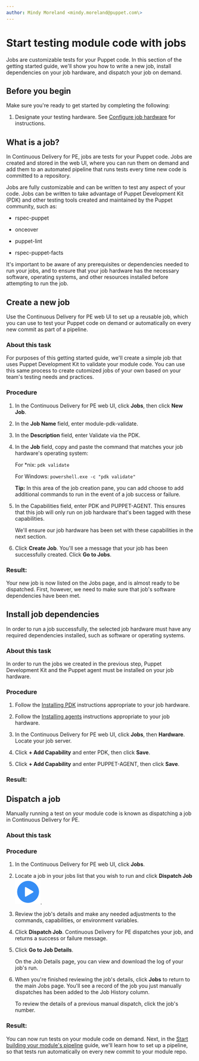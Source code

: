 ```yaml
---
author: Mindy Moreland <mindy.moreland@puppet.com\>
---
```


# Start testing module code with jobs

Jobs are customizable tests for your Puppet code. In this section of the getting started guide, we'll show you how to write a new job, install dependencies on your job hardware, and dispatch your job on demand.

## Before you begin

Make sure you're ready to get started by completing the following:

1.  Designate your testing hardware. See [Configure job hardware](configure_job_hardware.md#) for instructions.


## What is a job?

In Continuous Delivery for PE, jobs are tests for your Puppet code. Jobs are created and stored in the web UI, where you can run them on demand and add them to an automated pipeline that runs tests every time new code is committed to a repository.

Jobs are fully customizable and can be written to test any aspect of your code. Jobs can be written to take advantage of Puppet Development Kit \(PDK\) and other testing tools created and maintained by the Puppet community, such as:

-   rspec-puppet

-   onceover

-   puppet-lint

-   rspec-puppet-facts


It's important to be aware of any prerequisites or dependencies needed to run your jobs, and to ensure that your job hardware has the necessary software, operating systems, and other resources installed before attempting to run the job.

## Create a new job

Use the Continuous Delivery for PE web UI to set up a reusable job, which you can use to test your Puppet code on demand or automatically on every new commit as part of a pipeline.

### About this task

For purposes of this getting started guide, we'll create a simple job that uses Puppet Development Kit to validate your module code. You can use this same process to create cutomized jobs of your own based on your team's testing needs and practices.

### Procedure

1.  In the Continuous Delivery for PE web UI, click **Jobs**, then click **New Job**.

2.  In the **Job Name** field, enter module-pdk-validate.

3.  In the **Description** field, enter Validate via the PDK.

4.  In the **Job** field, copy and paste the command that matches your job hardware's operating system:

    For \*nix: `pdk validate`

    For Windows: `powershell.exe -c "pdk validate"`

    **Tip:** In this area of the job creation pane, you can add choose to add additional commands to run in the event of a job success or failure.

5.  In the Capabilities field, enter PDK and PUPPET-AGENT. This ensures that this job will only run on job hardware that's been tagged with these capabilities.

    We'll ensure our job hardware has been set with these capabilities in the next section.

6.  Click **Create Job**. You'll see a message that your job has been successfully created. Click **Go to Jobs**.


### Result:

Your new job is now listed on the Jobs page, and is almost ready to be dispatched. First, however, we need to make sure that job's software dependencies have been met.

## Install job dependencies

In order to run a job successfully, the selected job hardware must have any required dependencies installed, such as software or operating systems.

### About this task

In order to run the jobs we created in the previous step, Puppet Development Kit and the Puppet agent must be installed on your job hardware.

### Procedure

1.  Follow the [Installing PDK](https://puppet.com/docs/pdk/latest/pdk_install.html) instructions appropriate to your job hardware.

2.  Follow the [Installing agents](https://puppet.com/docs/pe/latest/installing/installing_agents.html) instructions appropriate to your job hardware.

3.  In the Continuous Delivery for PE web UI, click **Jobs**, then **Hardware**. Locate your job server.

4.  Click **+ Add Capability** and enter PDK, then click **Save**.

5.  Click **+ Add Capability** and enter PUPPET-AGENT, then click **Save**.


### Result:

## Dispatch a job

Manually running a test on your module code is known as dispatching a job in Continuous Delivery for PE.

### About this task

### Procedure

1.  In the Continuous Delivery for PE web UI, click **Jobs**.

2.  Locate a job in your jobs list that you wish to run and click **Dispatch Job** ![](dispatch.png).

3.  Review the job's details and make any needed adjustments to the commands, capabilities, or environment variables.

4.  Click **Dispatch Job**. Continuous Delivery for PE dispatches your job, and returns a success or failure message.

5.  Click **Go to Job Details**.

    On the Job Details page, you can view and download the log of your job's run.

6.  When you're finished reviewing the job's details, click **Jobs** to return to the main Jobs page. You'll see a record of the job you just manually dispatches has been added to the Job History column.

    To review the details of a previous manual dispatch, click the job's number.


### Result:

You can now run tests on your module code on demand. Next, in the [Start building your module's pipeline](start_building_your_modules_pipeline.md#) guide, we'll learn how to set up a pipeline, so that tests run automatically on every new commit to your module repo.

